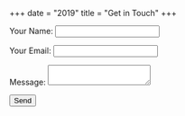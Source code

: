 +++
date = "2019"
title = "Get in Touch"
+++

<form name="Contact" method="POST" netlify>
    <p>
        <label for="name">Your Name: 
        <input type="text" id="name" name="name" /></label>   
    </p>
    <p>
        <label for="email">Your Email:
        <input type="email" id="email" name="email" /></label>
    </p>
    <p>
        <label for="message">Message:
        <textarea name="message" id="message"></textarea></label>
    </p>
    <p>
        <button type="submit" value="Submit">Send</button>
    </p>
</form>